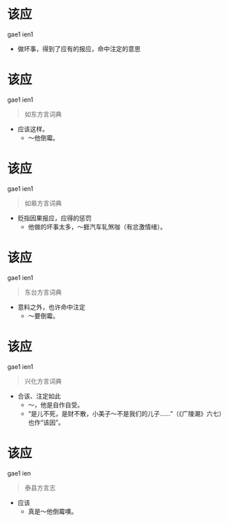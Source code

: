 # 该应
gae1 ien1
- 做坏事，得到了应有的报应，命中注定的意思

# 该应
gae1 ien1
> 如东方言词典
- 应该这样。
  - ～他倒霉。

# 该应
gae1 ien1
> 如皋方言词典
- 贬指因果报应，应得的惩罚
  - 他做的坏事太多，～捱汽车轧煞咖（有忿激情绪）。

# 该应
gae1 ien1
> 东台方言词典
- 意料之外，也许命中注定
  - ～要倒霉。

# 该应
gae1 ien1
> 兴化方言词典
- 合该、注定如此
  - ～，他是自作自受。
  - “是儿不死，是财不散，小美子～不是我们的儿子……”（《广陵潮》六七）也作“该因”。

# 该应
gae1 ien
> 泰县方言志
- 应该
  - 真是～他倒霉噢。

